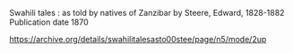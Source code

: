 Swahili tales : as told by natives of Zanzibar
by Steere, Edward, 1828-1882
Publication date 1870

https://archive.org/details/swahilitalesasto00stee/page/n5/mode/2up
